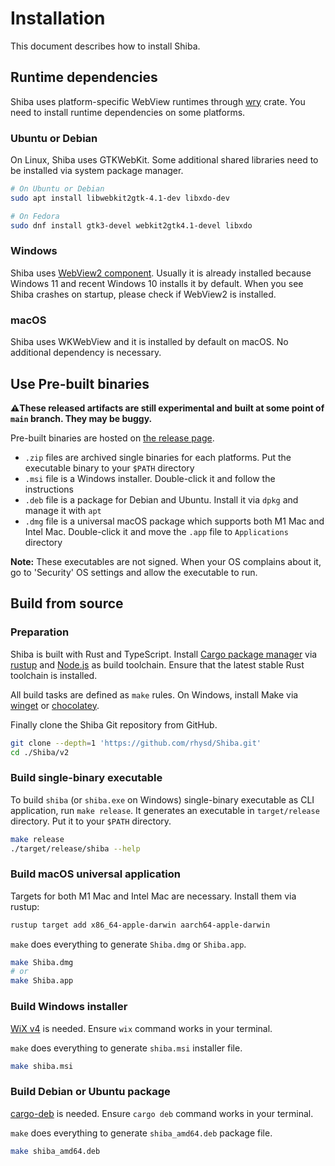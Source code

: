 Installation
============

This document describes how to install Shiba.

## Runtime dependencies

Shiba uses platform-specific WebView runtimes through [wry][] crate. You need to install runtime dependencies on some
platforms.

### Ubuntu or Debian

On Linux, Shiba uses GTKWebKit. Some additional shared libraries need to be installed via system package manager.

```sh
# On Ubuntu or Debian
sudo apt install libwebkit2gtk-4.1-dev libxdo-dev

# On Fedora
sudo dnf install gtk3-devel webkit2gtk4.1-devel libxdo
```

### Windows

Shiba uses [WebView2 component][webview2]. Usually it is already installed because Windows 11 and recent Windows 10
installs it by default. When you see Shiba crashes on startup, please check if WebView2 is installed.

### macOS

Shiba uses WKWebView and it is installed by default on macOS. No additional dependency is necessary.

## Use Pre-built binaries

**:warning:These released artifacts are still experimental and built at some point of `main` branch. They may be buggy.**

Pre-built binaries are hosted on [the release page](https://github.com/rhysd/Shiba/releases/tag/unreleased).

- `.zip` files are archived single binaries for each platforms. Put the executable binary to your `$PATH` directory
- `.msi` file is a Windows installer. Double-click it and follow the instructions
- `.deb` file is a package for Debian and Ubuntu. Install it via `dpkg` and manage it with `apt`
- `.dmg` file is a universal macOS package which supports both M1 Mac and Intel Mac. Double-click it and move the `.app`
  file to `Applications` directory

**Note:** These executables are not signed. When your OS complains about it, go to 'Security' OS settings and allow the
executable to run.

## Build from source

### Preparation

Shiba is built with Rust and TypeScript. Install [Cargo package manager][cargo] via [rustup][] and [Node.js][nodejs] as
build toolchain. Ensure that the latest stable Rust toolchain is installed.

All build tasks are defined as `make` rules. On Windows, install Make via [winget][winget-make] or [chocolatey][choco-make].

Finally clone the Shiba Git repository from GitHub.

```sh
git clone --depth=1 'https://github.com/rhysd/Shiba.git'
cd ./Shiba/v2
```

### Build single-binary executable

To build `shiba` (or `shiba.exe` on Windows) single-binary executable as CLI application, run `make release`.
It generates an executable in `target/release` directory. Put it to your `$PATH` directory.

```sh
make release
./target/release/shiba --help
```

### Build macOS universal application

Targets for both M1 Mac and Intel Mac are necessary. Install them via rustup:

```sh
rustup target add x86_64-apple-darwin aarch64-apple-darwin
```

`make` does everything to generate `Shiba.dmg` or `Shiba.app`.

```sh
make Shiba.dmg
# or
make Shiba.app
```

### Build Windows installer

[WiX v4][wix] is needed. Ensure `wix` command works in your terminal.

`make` does everything to generate `shiba.msi` installer file.

```sh
make shiba.msi
```

### Build Debian or Ubuntu package

[cargo-deb][] is needed. Ensure `cargo deb` command works in your terminal.

`make` does everything to generate `shiba_amd64.deb` package file.

```sh
make shiba_amd64.deb
```

[wry]: https://github.com/tauri-apps/wry
[webview2]: https://developer.microsoft.com/en-us/microsoft-edge/webview2/
[cargo]: https://doc.rust-lang.org/cargo/
[rustup]: https://rustup.rs/
[nodejs]: https://nodejs.org/en
[winget-make]: https://winget.run/pkg/GnuWin32/Make
[choco-make]: https://community.chocolatey.org/packages/make
[wix]: https://wixtoolset.org/
[cargo-deb]: https://github.com/kornelski/cargo-deb
